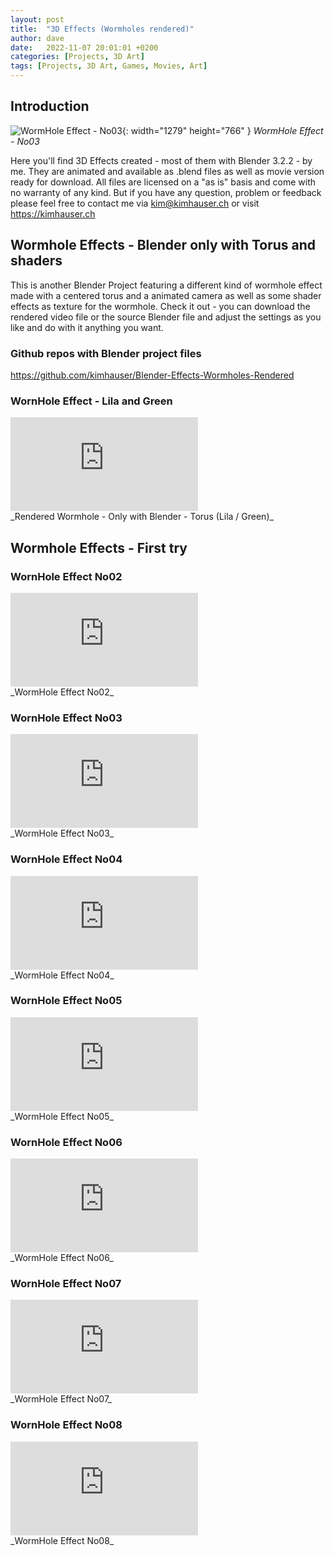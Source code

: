 ```yaml
---
layout: post
title:  "3D Effects (Wormholes rendered)"
author: dave
date:   2022-11-07 20:01:01 +0200
categories: [Projects, 3D Art]
tags: [Projects, 3D Art, Games, Movies, Art]
---
```


## Introduction
![WormHole Effect - No03](../../assets/img/projects/3deffects/WormHoleEffectRendered_No3_Preview_4_Youtube_01_edt.png){: width="1279" height="766" }
_WormHole Effect - No03_

Here you'll find 3D Effects created - most of them with Blender 3.2.2 - by me. They are animated and available as .blend files as well as movie version ready for download. All files are licensed on a "as is" basis and come with no warranty of any kind. But if you have any question, problem or feedback please feel free to contact me via <kim@kimhauser.ch> or visit <https://kimhauser.ch>


## Wormhole Effects - Blender only with Torus and shaders
This is another Blender Project featuring a different kind of wormhole effect made with a centered torus and a animated camera as well as some shader effects as texture for the wormhole. Check it out - you can download the rendered video file or the source Blender file and adjust the settings as you like and do with it anything you want.

### Github repos with Blender project files
<https://github.com/kimhauser/Blender-Effects-Wormholes-Rendered>

### WornHole Effect - Lila and Green
<div class="container-responsive-iframe">
<iframe class="responsive-iframe" src="https://www.youtube.com/embed/_uW_xgeJsVA" title="Rendered Wormhole - Only with Blender - Torus (Lila / Green)" frameborder="0" allow="accelerometer; autoplay; clipboard-write; encrypted-media; gyroscope; picture-in-picture" allowfullscreen></iframe>
</div>
_Rendered Wormhole - Only with Blender - Torus (Lila / Green)_


## Wormhole Effects - First try
### WornHole Effect No02
<div class="container-responsive-iframe">
<iframe class="responsive-iframe" src="https://www.youtube.com/embed/sk30VfT2ids" title="WormHole Effect No02" frameborder="0" allow="accelerometer; autoplay; clipboard-write; encrypted-media; gyroscope; picture-in-picture" allowfullscreen></iframe>
</div>
_WormHole Effect No02_

### WornHole Effect No03
<div class="container-responsive-iframe">
<iframe class="responsive-iframe" src="https://www.youtube.com/embed/mfRPdREQWj0" title="WormHole Effect No03" frameborder="0" allow="accelerometer; autoplay; clipboard-write; encrypted-media; gyroscope; picture-in-picture" allowfullscreen></iframe>
</div>
_WormHole Effect No03_

### WornHole Effect No04
<div class="container-responsive-iframe">
<iframe class="responsive-iframe" src="https://www.youtube.com/embed/7gUhf0WXGAg" title="WormHole Effect No04" frameborder="0" allow="accelerometer; autoplay; clipboard-write; encrypted-media; gyroscope; picture-in-picture" allowfullscreen></iframe>
</div>
_WormHole Effect No04_

### WornHole Effect No05
<div class="container-responsive-iframe">
<iframe class="responsive-iframe" src="https://www.youtube.com/embed/68tubfcUC6M" title="WormHole Effect No05" frameborder="0" allow="accelerometer; autoplay; clipboard-write; encrypted-media; gyroscope; picture-in-picture" allowfullscreen></iframe>
</div>
_WormHole Effect No05_

### WornHole Effect No06
<div class="container-responsive-iframe">
<iframe class="responsive-iframe" src="https://www.youtube.com/embed/xZhMITQs7Xk" title="WormHole Effect No06" frameborder="0" allow="accelerometer; autoplay; clipboard-write; encrypted-media; gyroscope; picture-in-picture" allowfullscreen></iframe>
</div>
_WormHole Effect No06_

### WornHole Effect No07
<div class="container-responsive-iframe">
<iframe class="responsive-iframe" src="https://www.youtube.com/embed/250OzJy9x-8" title="WormHole Effect No07" frameborder="0" allow="accelerometer; autoplay; clipboard-write; encrypted-media; gyroscope; picture-in-picture" allowfullscreen></iframe>
</div>
_WormHole Effect No07_

### WornHole Effect No08
<div class="container-responsive-iframe">
<iframe class="responsive-iframe" src="https://www.youtube.com/embed/oRcz1JVnJSo" title="WormHole Effect No08" frameborder="0" allow="accelerometer; autoplay; clipboard-write; encrypted-media; gyroscope; picture-in-picture" allowfullscreen></iframe>
</div>
_WormHole Effect No08_
